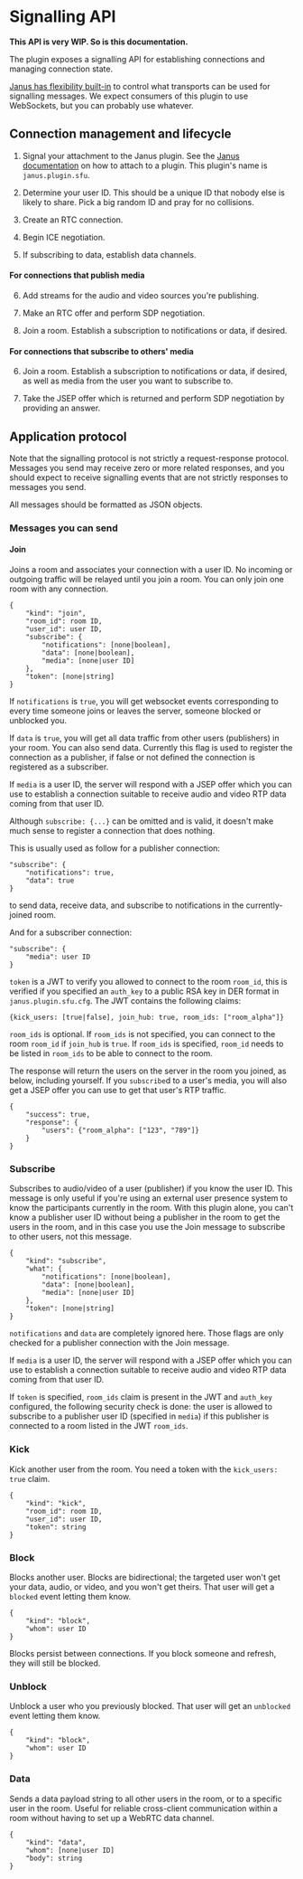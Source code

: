 # Signalling API

**This API is very WIP. So is this documentation.**

The plugin exposes a signalling API for establishing connections and managing connection state.

[Janus has flexibility built-in][janus-transports] to control what transports can be used for signalling messages. We
expect consumers of this plugin to use WebSockets, but you can probably use whatever.

## Connection management and lifecycle

1. Signal your attachment to the Janus plugin. See the [Janus documentation][janus-transports] on how to attach to a
   plugin. This plugin's name is `janus.plugin.sfu`.

2. Determine your user ID. This should be a unique ID that nobody else is likely to share. Pick a big random ID and pray for no collisions.

3. Create an RTC connection.

4. Begin ICE negotiation.

5. If subscribing to data, establish data channels.

#### For connections that publish media

6. Add streams for the audio and video sources you're publishing.

7. Make an RTC offer and perform SDP negotiation.

8. Join a room. Establish a subscription to notifications or data, if desired.

#### For connections that subscribe to others' media

6. Join a room. Establish a subscription to notifications or data, if desired, as well as media from the user you want to subscribe to.

7. Take the JSEP offer which is returned and perform SDP negotiation by providing an answer.

## Application protocol

Note that the signalling protocol is not strictly a request-response protocol. Messages you send may receive zero or
more related responses, and you should expect to receive signalling events that are not strictly responses to messages
you send.

All messages should be formatted as JSON objects.

### Messages you can send

#### Join

Joins a room and associates your connection with a user ID. No incoming or outgoing traffic will be relayed until you
join a room. You can only join one room with any connection.

```
{
    "kind": "join",
    "room_id": room ID,
    "user_id": user ID,
    "subscribe": {
        "notifications": [none|boolean],
        "data": [none|boolean],
        "media": [none|user ID]
    },
    "token": [none|string]
}
```

If `notifications` is `true`, you will get websocket events corresponding to every time someone joins or leaves the server, someone blocked or unblocked you.

If `data` is `true`, you will get all data traffic from other users (publishers) in your room. You can also send data. Currently this flag is used to register the
connection as a publisher, if false or not defined the connection is registered as a subscriber.

If `media` is a user ID, the server will respond with a JSEP offer which you can use to establish a connection suitable to receive audio and video RTP data coming from that user ID.

Although `subscribe: {...}` can be omitted and is valid, it doesn't
make much sense to register a connection that does nothing.

This is usually used as follow for a publisher connection:

    "subscribe": {
        "notifications": true,
        "data": true
    }

to send data, receive data, and subscribe to notifications in the currently-joined room.

And for a subscriber connection:

    "subscribe": {
        "media": user ID
    }

`token` is a JWT to verify you allowed to connect to the room `room_id`, this is verified if you specified an `auth_key` to a public RSA key in DER format in `janus.plugin.sfu.cfg`. The JWT contains the following claims:

```
{kick_users: [true|false], join_hub: true, room_ids: ["room_alpha"]}
```

`room_ids` is optional. If `room_ids` is not specified, you can connect to the room `room_id` if `join_hub` is `true`.
If `room_ids` is specified, `room_id` needs to be listed in `room_ids` to be able to connect to the room.

The response will return the users on the server in the room you joined, as below, including yourself. If you `subscribe`d to a user's media, you will also get a JSEP offer you can use to get that user's RTP traffic.

```
{
    "success": true,
    "response": {
        "users": {"room_alpha": ["123", "789"]}
    }
}
```

### Subscribe

Subscribes to audio/video of a user (publisher) if you know the user ID.
This message is only useful if you're using an external user presence system
to know the participants currently in the room.
With this plugin alone, you can't know a publisher user ID without
being a publisher in the room to get the users in the room, and in this case
you use the Join message to subscribe to other users, not this message.

```
{
    "kind": "subscribe",
    "what": {
        "notifications": [none|boolean],
        "data": [none|boolean],
        "media": [none|user ID]
    },
    "token": [none|string]
}
```

`notifications` and `data` are completely ignored here. Those flags are only
checked for a publisher connection with the Join message.

If `media` is a user ID, the server will respond with a JSEP offer which you can use to establish a connection suitable to receive audio and video RTP data coming from that user ID.

If `token` is specified, `room_ids` claim is present in the JWT and `auth_key` configured, the following security check is done:
the user is allowed to subscribe to a publisher user ID (specified in `media`) if this publisher is connected to a room listed in the JWT `room_ids`.

### Kick

Kick another user from the room. You need a token with the `kick_users: true` claim.

```
{
    "kind": "kick",
    "room_id": room ID,
    "user_id": user ID,
    "token": string
}
```

### Block

Blocks another user. Blocks are bidirectional; the targeted user won't get your data, audio, or video, and you won't get
theirs. That user will get a `blocked` event letting them know.

```
{
    "kind": "block",
    "whom": user ID
}
```

Blocks persist between connections. If you block someone and refresh, they will still be blocked.

### Unblock

Unblock a user who you previously blocked. That user will get an `unblocked` event letting them know.

```
{
    "kind": "block",
    "whom": user ID
}
```

### Data

Sends a data payload string to all other users in the room, or to a specific user in the room. Useful for reliable
cross-client communication within a room without having to set up a WebRTC data channel.

```
{
    "kind": "data",
    "whom": [none|user ID]
    "body": string
}
```

[janus-transports]: https://janus.conf.meetecho.com/docs/rest.html
